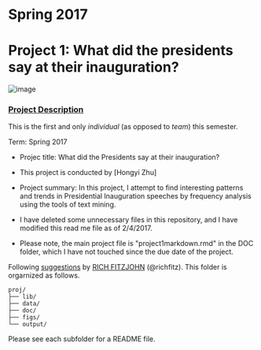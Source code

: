 # Spring 2017
# Project 1: What did the presidents say at their inauguration?

![image](figs/title.jpg)

### [Project Description](doc/)
This is the first and only *individual* (as opposed to *team*) this semester. 

Term: Spring 2017

+ Projec title: What did the Presidents say at their inauguration?
+ This project is conducted by [Hongyi Zhu]

+ Project summary: In this project, I attempt to find interesting patterns and trends in Presidential Inauguration speeches by frequency analysis using the tools of text mining.

+ I have deleted some unnecessary files in this repository, and I have modified this read me file as of 2/4/2017.
+ Please note, the main project file is "project1markdown.rmd" in the DOC folder, which I have not touched since the due date of the project.


Following [suggestions](http://nicercode.github.io/blog/2013-04-05-projects/) by [RICH FITZJOHN](http://nicercode.github.io/about/#Team) (@richfitz). This folder is orgarnized as follows.

```
proj/
├── lib/
├── data/
├── doc/
├── figs/
└── output/
```

Please see each subfolder for a README file.
